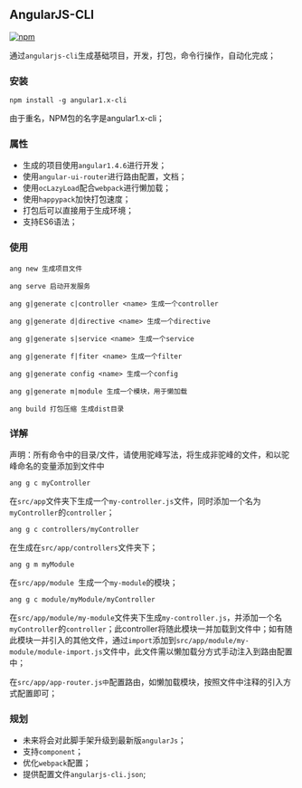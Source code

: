 ## AngularJS-CLI

[![npm](https://img.shields.io/npm/v/angular1.x-cli.svg?style=flat)](https://www.npmjs.com/package/cli-angularjs?activeTab=versions)

通过`angularjs-cli`生成基础项目，开发，打包，命令行操作，自动化完成；

### 安装
```
npm install -g angular1.x-cli
```
由于重名，NPM包的名字是angular1.x-cli；

### 属性
* 生成的项目使用`angular1.4.6`进行开发；
* 使用`angular-ui-router`进行路由配置，文档；
* 使用`ocLazyLoad`配合`webpack`进行懒加载；
* 使用`happypack`加快打包速度；
* 打包后可以直接用于生成环境；
* 支持ES6语法；

### 使用
```
ang new 生成项目文件

ang serve 启动开发服务

ang g|generate c|controller <name> 生成一个controller

ang g|generate d|directive <name> 生成一个directive

ang g|generate s|service <name> 生成一个service

ang g|generate f|fiter <name> 生成一个filter

ang g|generate config <name> 生成一个config

ang g|generate m|module 生成一个模块，用于懒加载

ang build 打包压缩 生成dist目录
```

### 详解

声明：所有命令中的目录/文件，请使用驼峰写法，将生成非驼峰的文件，和以驼峰命名的变量添加到文件中

```
ang g c myController
```
在`src/app`文件夹下生成一个`my-controller.js`文件，同时添加一个名为`myController`的`controller`；

```
ang g c controllers/myController
```
在生成在`src/app/controllers`文件夹下；

```
ang g m myModule
```
在`src/app/module `生成一个`my-module`的模块；

```
ang g c module/myModule/myController
```
在`src/app/module/my-module`文件夹下生成`my-controller.js`，并添加一个名`myController`的`controller`；此controller将随此模块一并加载到文件中；如有随此模块一并引入的其他文件，通过`import`添加到`src/app/module/my-module/module-import.js`文件中，此文件需以懒加载分方式手动注入到路由配置中；


在`src/app/app-router.js中`配置路由，如懒加载模块，按照文件中注释的引入方式配置即可；

### 规划
* 未来将会对此脚手架升级到最新版`angularJs`；
* 支持`component`；
* 优化`webpack`配置；
* 提供配置文件`angularjs-cli.json`;
